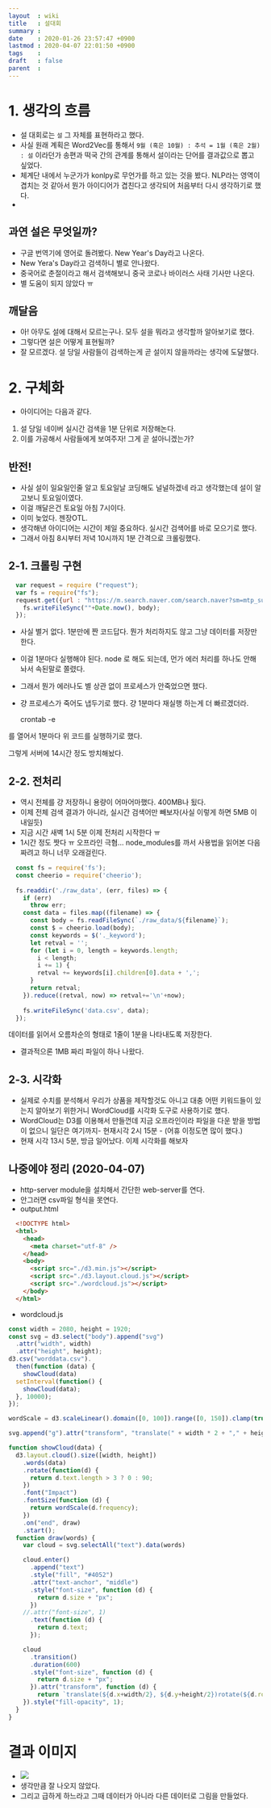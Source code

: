 ```yaml
---
layout  : wiki
title   : 설대회
summary : 
date    : 2020-01-26 23:57:47 +0900
lastmod : 2020-04-07 22:01:50 +0900
tags    : 
draft   : false
parent  : 
---
```

# 1. 생각의 흐름

- 설 대회로는 `설` 그 자체를 표현하라고 했다.
- 사실 원래 계획은 Word2Vec를 통해서 `9월 (혹은 10월) : 추석 = 1월 (혹은 2월) : 설` 이라던가 송편과 떡국 간의 관계를 통해서 설이라는 단어를 결과값으로 뽑고 싶었다.
- 체계단 내에서 누군가가 konlpy로 무언가를 하고 있는 것을 봤다. NLP라는 영역이 겹치는 것 같아서 뭔가 아이디어가 겹친다고 생각되어 처음부터 다시 생각하기로 했다.
- 

## 과연 설은 무엇일까?

- 구글 번역기에 영어로 돌려봤다. New Year's Day라고 나온다.
- New Yera's Day라고 검색하니 별로 안나왔다.
- 중국어로 춘절이라고 해서 검색해보니 중국 코로나 바이러스 사태 기사만 나온다.
- 별 도움이 되지 않았다 ㅠ

## 깨달음

- 아! 아무도 설에 대해서 모르는구나. 모두 설을 뭐라고 생각할까 알아보기로 했다.
- 그렇다면 설은 어떻게 표현될까?
- 잘 모르겠다. 설 당일 사람들이 검색하는게 곧 설이지 않을까라는 생각에 도달했다.

# 2. 구체화

- 아이디어는 다음과 같다.
1. 설 당일 네이버 실시간 검색을 1분 단위로 저장해논다.
2. 이를 가공해서 사람들에게 보여주자! 그게 곧 설아니겠는가?

## 반전!

- 사실 설이 일요일인줄 알고 토요일날 코딩해도 널널하겠네 라고 생각했는데 설이 알고보니 토요일이였다.
- 이걸 깨달은건 토요일 아침 7시이다.
- 이미 늦었다. 젠장OTL.
- 생각해낸 아이디어는 시간이 제일 중요하다. 실시간 검색어를 바로 모으기로 했다.
- 그래서 아침 8시부터 저녁 10시까지 1분 간격으로 크롤링했다.

## 2-1. 크롤링 구현

```js
  var request = require ("request");
  var fs = require("fs");
  request.get({url : "https://m.search.naver.com/search.naver?sm=mtp_sug.top&where=m&query=%EC%8B%A4%EC%8B%9C%EA%B0%84%EA%B2%80%EC%83%89%EC%96%B4&acq=%EC%8B%A8&acr=0&qdt=0" }, function (err, response, body){
  	fs.writeFileSync(""+Date.now(), body);
  });
```

- 사실 별거 없다. 1분만에 짠 코드답다. 뭔가 처리하지도 않고 그냥 데이터를 저장만 한다.
- 이걸 1분마다 실행해야 된다. node 로 해도 되는데, 먼가 에러 처리를 하나도 안해놔서 속된말로 쫄렸다.
- 그래서 뭔가 에러나도 별 상관 없이 프로세스가 안죽었으면 했다.
- 걍 프로세스가 죽어도 냅두기로 했다. 걍 1분마다 재실행 하는게 더 빠르겠더라.

    crontab -e

를 열어서 1분마다 위 코드를 실행하기로 했다.

[]()

그렇게 서버에 14시간 정도 방치해놨다.

## 2-2. 전처리

- 역시 전체를 걍 저장하니 용량이 어마어마했다. 400MB나 됬다.
- 이제 전체 검색 결과가 아니라, 실시간 검색어만 빼보자(사실 이렇게 하면 5MB 이내일듯)
- 지금 시간 새벽 1시 5분 이제 전처리 시작한다 ㅠ
- 1시간 정도 짯다 ㅠ 오프라인 극혐... node_modules를 까서 사용법을 읽어본 다음 짜려고 하니 너무 오래걸린다.

```js
  const fs = require('fs');
  const cheerio = require('cheerio');
  
  fs.readdir('./raw_data', (err, files) => {
    if (err)
      throw err;
    const data = files.map((filename) => {
      const body = fs.readFileSync(`./raw_data/${filename}`);
      const $ = cheerio.load(body);
      const keywords = $('._keyword');
      let retval = '';
      for (let i = 0, length = keywords.length;
        i < length;
        i += 1) {
        retval += keywords[i].children[0].data + ',';
      }
      return retval;
    }).reduce((retval, now) => retval+='\n'+now);
    
    fs.writeFileSync('data.csv', data);
  });
```

데이터를 읽어서 오름차순의 형태로 1줄이 1분을 나타내도록 저장한다.

- 결과적으론 1MB 짜리 파일이 하나 나왔다.

## 2-3. 시각화

- 실제로 수치를 분석해서 우리가 상품을 제작할것도 아니고 대충 어떤 키워드들이 있는지 알아보기 위한거니 WordCloud를 시각화 도구로 사용하기로 했다.
- WordCloud는 D3를 이용해서 만들껀데 지금 오프라인이라 파일을 다운 받을 방법이 없으니 일단은 여기까지- 현재시각 2시 15분 - (어휴 이정도면 많이 했다.)
- 현재 시각 13시 5분, 방금 일어났다. 이제 시각화를 해보자

## 나중에야 정리 (2020-04-07)
 * http-server module을 설치해서 간단한 web-server를 연다.
 * 안그러면 csv파일 형식을 못연다.
 * output.html
```html
  <!DOCTYPE html>
  <html>
    <head>
      <meta charset="utf-8" />
    </head>
    <body>
      <script src="./d3.min.js"></script>
      <script src="./d3.layout.cloud.js"></script>
      <script src="./wordcloud.js"></script>
    </body>
  </html>
```
 * wordcloud.js
```js
const width = 2080, height = 1920;
const svg = d3.select("body").append("svg")
  .attr("width", width)
  .attr("height", height);
d3.csv("worddata.csv").
  then(function (data) {
    showCloud(data)
  setInterval(function() {
    showCloud(data);
  }, 10000);
});

wordScale = d3.scaleLinear().domain([0, 100]).range([0, 150]).clamp(true);

svg.append("g").attr("transform", "translate(" + width * 2 + "," + height +")");

function showCloud(data) {
  d3.layout.cloud().size([width, height])
    .words(data)
    .rotate(function(d) {
      return d.text.length > 3 ? 0 : 90;
    })
    .font("Impact")
    .fontSize(function (d) {
      return wordScale(d.frequency);
    })
    .on("end", draw)
    .start();
  function draw(words) {
    var cloud = svg.selectAll("text").data(words)

    cloud.enter()
      .append("text")
      .style("fill", "#4052")
      .attr("text-anchor", "middle")
      .style("font-size", function (d) {
        return d.size + "px";
      })
    //.attr("font-size", 1)
      .text(function (d) {
        return d.text;
      });

    cloud
      .transition()
      .duration(600)
      .style("font-size", function (d) {
        return d.size + "px";
      }).attr("transform", function (d) {
        return `translate(${d.x+width/2}, ${d.y+height/2})rotate(${d.rotate})`
    }).style("fill-opacity", 1);
  }
}
```

# 결과 이미지
* ![](/wiki/images/new_year.png)
* 생각만큼 잘 나오지 않았다.
* 그리고 급하게 하느라고 그때 데이터가 아니라 다른 데이터로 그림을 만들었다.
